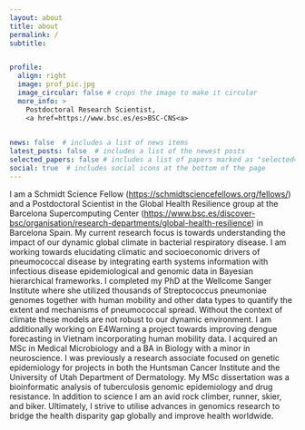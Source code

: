 ```yaml
---
layout: about
title: about
permalink: /
subtitle:


profile:
  align: right
  image: prof_pic.jpg
  image_circular: false # crops the image to make it circular
  more_info: >
    Postdoctoral Research Scientist,
    <a href=https://www.bsc.es/es>BSC-CNS<a>
    

news: false  # includes a list of news items
latest_posts: false  # includes a list of the newest posts
selected_papers: false # includes a list of papers marked as "selected={true}"
social: true  # includes social icons at the bottom of the page
---
```


I am a Schmidt Science Fellow (https://schmidtsciencefellows.org/fellows/) and a Postdoctoral Scientist in the Global Health Resilience group at the Barcelona Supercomputing Center (https://www.bsc.es/discover-bsc/organisation/research-departments/global-health-resilience) in Barcelona Spain. 
My current research focus is towards understanding the impact of our dynamic global climate in bacterial respiratory disease. 
I am working towards elucidating climatic and socioeconomic drivers of pneumococcal disease by integrating earth systems information with infectious disease epidemiological and genomic data in Bayesian hierarchical frameworks. I completed my PhD at the Wellcome Sanger Institute where she utilized thousands of Streptococcus pneumoniae genomes together with human mobility and other data types to quantify the extent and mechanisms of pneumococcal spread. Without the context of climate these models are not robust to our dynamic environment. I am additionally working on E4Warning a project towards improving dengue forecasting in Vietnam incorporating human mobility data. 
I acquired an MSc in Medical Microbiology and a BA in Biology with a minor in neuroscience. I was previously a research associate focused on genetic epidemiology for projects in both the Huntsman Cancer Institute and the University of Utah Department of Dermatology. My MSc dissertation was a bioinformatic analysis of tuberculosis genomic epidemiology and drug resistance. 
In addition to science I am an avid rock climber, runner, skier, and biker. Ultimately, I strive to utilise advances in genomics research to bridge the health disparity gap globally and improve health worldwide.
